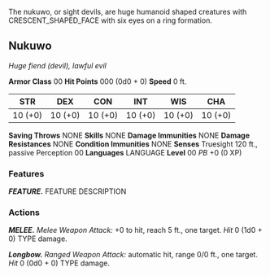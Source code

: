 The nukuwo, or sight devils, are huge humanoid shaped creatures with CRESCENT_SHAPED_FACE with six eyes on a ring formation.



## Nukuwo
*Huge fiend (devil), lawful evil*

**Armor Class** 00
**Hit Points** 000 (0d0 + 0)
**Speed** 0 ft.

|   STR   |   DEX   |   CON   |   INT   |   WIS   |   CHA   |
|:-------:|:-------:|:-------:|:-------:|:-------:|:-------:|
| 10 (+0) | 10 (+0) | 10 (+0) | 10 (+0) | 10 (+0) | 10 (+0) |

**Saving Throws** NONE
**Skills** NONE
**Damage Immunities** NONE
**Damage Resistances** NONE
**Condition Immunities** NONE
**Senses** Truesight 120 ft.,  passive Perception 00
**Languages** LANGUAGE
**Level** 00 *PB* +0 (0 XP)

### Features
***FEATURE.*** FEATURE DESCRIPTION

### Actions
***MELEE.*** *Melee Weapon Attack:* +0 to hit, reach 5 ft., one target. *Hit* 0 (1d0 + 0) TYPE damage.

***Longbow.*** *Ranged Weapon Attack:* automatic hit, range 0/0 ft., one target. *Hit* 0 (0d0 + 0) TYPE damage.

